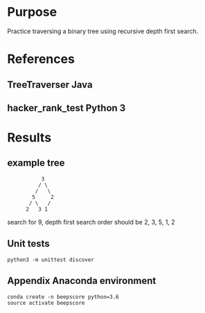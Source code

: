 # Purpose
Practice traversing a binary tree using recursive depth first search.

# References

## TreeTraverser Java

## hacker_rank_test Python 3

# Results
## example tree
               3
              / \
             /   \
            5     2
           / \   /
          2   3 1

search for 9, depth first
search order should be 2, 3, 5, 1, 2

## Unit tests

    python3 -m unittest discover

## Appendix Anaconda environment

    conda create -n beepscore python=3.6
    source activate beepscore
